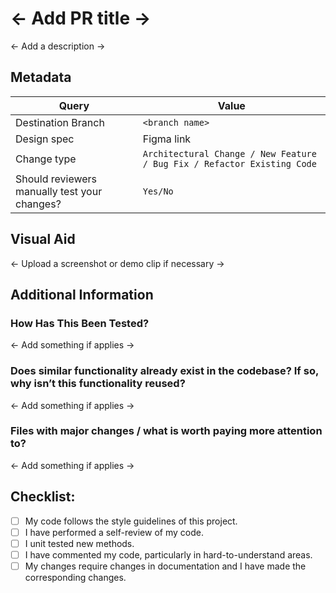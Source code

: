 # <- Add PR title ->

<- Add a description ->

## Metadata

| Query                                        | Value                                                                                      |
| -------------------------------------------- | ------------------------------------------------------------------------------------------ |
| Destination Branch                           | `<branch name>`                                                                            |
| Design spec                                  | Figma link                                                                                 |
| Change type                                  | `Architectural Change / New Feature / Bug Fix / Refactor Existing Code` <Pick one or more> |
| Should reviewers manually test your changes? | `Yes/No` <Pick one>                                                                        |

## Visual Aid

<- Upload a screenshot or demo clip if necessary ->

## Additional Information <Delete unnecessary points>

### How Has This Been Tested?

<- Add something if applies ->

### Does similar functionality already exist in the codebase? If so, why isn’t this functionality reused?

<- Add something if applies ->

### Files with major changes / what is worth paying more attention to?

<- Add something if applies ->

## Checklist:

- [ ] My code follows the style guidelines of this project.
- [ ] I have performed a self-review of my code.
- [ ] I unit tested new methods.
- [ ] I have commented my code, particularly in hard-to-understand areas.
- [ ] My changes require changes in documentation and I have made the corresponding changes.